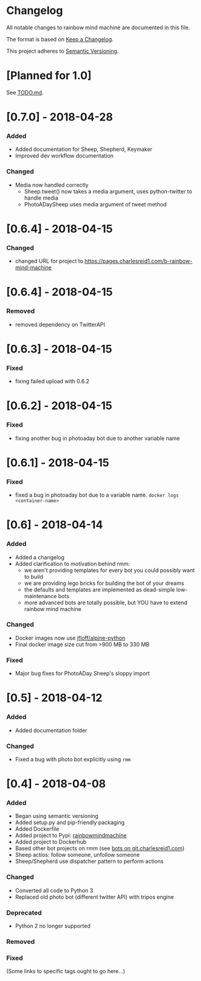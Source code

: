 # Changelog

All notable changes to rainbow mind machine are documented in this file.

The format is based on [Keep a Changelog](http://keepachangelog.com/en/1.0.0).

This project adheres to [Semantic Versioning](https://semver.org/spec/v2.0.0.html).

# [Planned for 1.0]

See [TODO.md](/TODO.md).

# [0.7.0] - 2018-04-28

### Added

- Added documentation for Sheep, Shepherd, Keymaker
- Improved dev workflow documentation

### Changed

- Media now handled correctly
    - Sheep.tweet() now takes a media argument, uses python-twitter to handle media
    - PhotoADaySheep uses media argument of tweet method

# [0.6.4] - 2018-04-15

### Changed

- changed URL for project to https://pages.charlesreid1.com/b-rainbow-mind-machine

# [0.6.4] - 2018-04-15

### Removed
- removed dependency on TwitterAPI

# [0.6.3] - 2018-04-15

### Fixed
- fixing failed upload with 0.6.2

# [0.6.2] - 2018-04-15

### Fixed
- fixing another bug in photoaday bot due to another variable name

# [0.6.1] - 2018-04-15

### Fixed
- fixed a bug in photoaday bot due to a variable name. `docker logs <container-name>`

# [0.6] - 2018-04-14

### Added
- Added a changelog
- Added clarification to motivation behind rmm: 
    - we aren't providing templates for every bot you could possibly want to build
    - we are providing lego bricks for building the bot of your dreams
    - the defaults and templates are implemented as dead-simple low-maintenance bots
    - more advanced bots are totally possible, but YOU have to extend rainbow mind machine

### Changed
- Docker images now use [jfloff/alpine-python](https://github.com/jfloff/alpine-python)
- Final docker image size cut from >900 MB to 330 MB

### Fixed
- Major bug fixes for PhotoADay Sheep's sloppy import

# [0.5] - 2018-04-12

### Added
- Added documentation folder

### Changed
- Fixed a bug with photo bot explicitly using `rmm`

# [0.4] - 2018-04-08

### Added 
- Began using semantic versioning
- Added setup.py and pip-friendly packaging
- Added Dockerfile
- Added project to Pypi: [rainbowmindmachine](https://pypi.python.org/pypi/rainbowmindmachine)
- Added project to Dockerhub
- Based other bot projects on rmm 
    (see [bots on git.charlesreid1.com](https://git.charlesreid1.com/bots))
- Sheep actios: follow someone, unfollow someone
- Sheep/Shepherd use dispatcher pattern to perform actions

### Changed
- Converted all code to Python 3
- Replaced old photo bot (different twitter API) with tripos engine

### Deprecated
- Python 2 no longer supported

### Removed

### Fixed


(Some links to specific tags ought to go here...)
